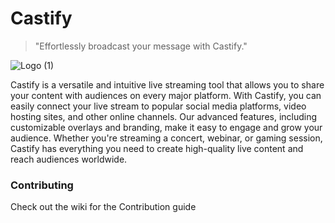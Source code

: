 # Castify

> "Effortlessly broadcast your message with Castify."

![Logo (1)](https://user-images.githubusercontent.com/67658523/233525163-fa4e6d28-6f3f-4d2f-be7d-68666209a5cb.jpg)



Castify is a versatile and intuitive live streaming tool that allows you to share your content with audiences on every major platform. With Castify, you can easily connect your live stream to popular social media platforms, video hosting sites, and other online channels. Our advanced features, including customizable overlays and branding, make it easy to engage and grow your audience. Whether you're streaming a concert, webinar, or gaming session, Castify has everything you need to create high-quality live content and reach audiences worldwide.

### Contributing

Check out the wiki for the Contribution guide
